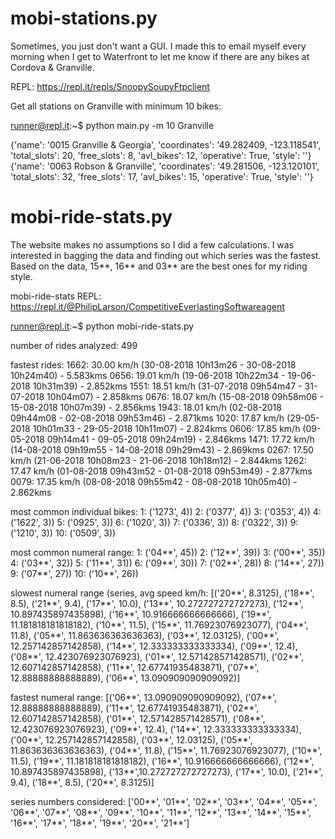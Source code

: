 # mobi-stations.py
Sometimes, you just don't want a GUI. I made this to email myself every morning when I get to Waterfront to let me know if there are any bikes at Cordova & Granville.

REPL: https://repl.it/repls/SnoopySoupyFtpclient

Get all stations on Granville with minimum 10 bikes:

runner@repl.it:~$ python main.py -m 10 Granville

{'name': '0015 Granville & Georgia', 'coordinates': '49.282409, -123.118541', 'total_slots': 20, 'free_slots': 8, 'avl_bikes': 12, 'operative': True, 'style': ''}
{'name': '0063 Robson & Granville', 'coordinates': '49.281506,  -123.120101', 'total_slots': 32, 'free_slots': 17, 'avl_bikes': 15, 'operative': True, 'style': ''}

# mobi-ride-stats.py
The website makes no assumptions so I did a few calculations. I was interested in bagging the data and finding out which series was the fastest. Based on the data, 15**, 16** and 03** are the best ones for my riding style.

mobi-ride-stats REPL: https://repl.it/@PhilipLarson/CompetitiveEverlastingSoftwareagent

runner@repl.it:~$ python mobi-ride-stats.py

number of rides analyzed: 499

fastest rides:
1662: 30.00 km/h   (30-08-2018 10h13m26 - 30-08-2018 10h24m40) - 5.583kms
0656: 19.01 km/h   (19-06-2018 10h22m34 - 19-06-2018 10h31m39) - 2.852kms
1551: 18.51 km/h   (31-07-2018 09h54m47 - 31-07-2018 10h04m07) - 2.858kms
0676: 18.07 km/h   (15-08-2018 09h58m06 - 15-08-2018 10h07m39) - 2.856kms
1943: 18.01 km/h   (02-08-2018 09h44m08 - 02-08-2018 09h53m46) - 2.871kms
1020: 17.87 km/h   (29-05-2018 10h01m33 - 29-05-2018 10h11m07) - 2.824kms
0606: 17.85 km/h   (09-05-2018 09h14m41 - 09-05-2018 09h24m19) - 2.846kms
1471: 17.72 km/h   (14-08-2018 09h19m55 - 14-08-2018 09h29m43) - 2.869kms
0267: 17.50 km/h   (21-06-2018 10h08m23 - 21-06-2018 10h18m12) - 2.844kms
1262: 17.47 km/h   (01-08-2018 09h43m52 - 01-08-2018 09h53m49) - 2.877kms
0079: 17.35 km/h   (08-08-2018 09h55m42 - 08-08-2018 10h05m40) - 2.862kms

most common individual bikes:
1: ('1273', 4))
2: ('0377', 4))
3: ('0353', 4))
4: ('1622', 3))
5: ('0925', 3))
6: ('1020', 3))
7: ('0336', 3))
8: ('0322', 3))
9: ('1210', 3))
10: ('0509', 3))

most common numeral range:
1: ('04**', 45))
2: ('12**', 39))
3: ('00**', 35))
4: ('03**', 32))
5: ('11**', 31))
6: ('09**', 30))
7: ('02**', 28))
8: ('14**', 27))
9: ('07**', 27))
10: ('10**', 26))

slowest numeral range (series, avg speed km/h:
[('20**', 8.3125), ('18**', 8.5), ('21**', 9.4), ('17**', 10.0), ('13**', 10.272727272727273), ('12**', 10.897435897435898), ('16**', 10.916666666666666), ('19**', 11.181818181818182), ('10**', 11.5), ('15**', 11.76923076923077), ('04**', 11.8), ('05**', 11.863636363636363), ('03**', 12.03125), ('00**', 12.257142857142858), ('14**', 12.333333333333334), ('09**', 12.4),('08**', 12.423076923076923), ('01**', 12.571428571428571), ('02**', 12.607142857142858), ('11**', 12.67741935483871), ('07**', 12.88888888888889), ('06**', 13.090909090909092)]

fastest numeral range:
[('06**', 13.090909090909092), ('07**', 12.88888888888889), ('11**', 12.67741935483871), ('02**', 12.607142857142858), ('01**', 12.571428571428571), ('08**', 12.423076923076923), ('09**', 12.4), ('14**', 12.333333333333334), ('00**', 12.257142857142858), ('03**', 12.03125), ('05**', 11.863636363636363), ('04**', 11.8), ('15**', 11.76923076923077), ('10**', 11.5), ('19**', 11.181818181818182), ('16**', 10.916666666666666), ('12**', 10.897435897435898), ('13**',10.272727272727273), ('17**', 10.0), ('21**', 9.4), ('18**', 8.5), ('20**', 8.3125)]

series numbers considered:
['00**', '01**', '02**', '03**', '04**', '05**', '06**', '07**', '08**', '09**', '10**', '11**', '12**', '13**', '14**', '15**', '16**', '17**', '18**', '19**', '20**', '21**']
